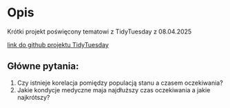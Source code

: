 # Opis

Krótki projekt poświęcony tematowi z TidyTuesday z 08.04.2025

[link do github projektu TidyTuesday](https://github.com/rfordatascience/tidytuesday/tree/main/data/2025/2025-04-08)

## Główne pytania:

1. Czy istnieje korelacja pomiędzy populacją stanu a czasem oczekiwania?
2. Jakie kondycje medyczne maja najdłuższy czas oczekiwania a jakie najkrótszy?


